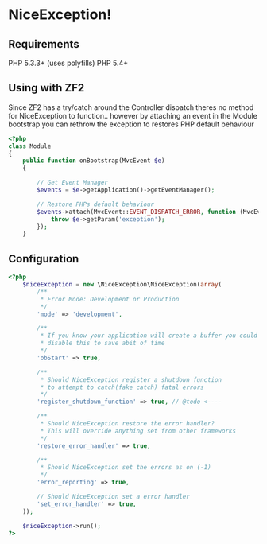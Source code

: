 NiceException!
=============

Requirements
---------------------
PHP 5.3.3+ (uses polyfills)
PHP 5.4+

Using with ZF2
---------------------
Since ZF2 has a try/catch around the Controller dispatch theres no method for NiceException
to function.. however by attaching an event in the Module bootstrap you can rethrow the
exception to restores PHP default behaviour

```php
<?php
class Module
{
	public function onBootstrap(MvcEvent $e)
	{

		// Get Event Manager
		$events = $e->getApplication()->getEventManager();

		// Restore PHPs default behaviour
		$events->attach(MvcEvent::EVENT_DISPATCH_ERROR, function (MvcEvent $e) {
			throw $e->getParam('exception');
		});
	}
```

Configuration
---------------------
```php
<?php
	$niceException = new \NiceException\NiceException(array(
		/**
		 * Error Mode: Development or Production
		 */
		'mode' => 'development',

		/**
		 * If you know your application will create a buffer you could
		 * disable this to save abit of time
		 */
		'obStart' => true,

		/**
		 * Should NiceException register a shutdown function
		 * to attempt to catch(fake catch) fatal errors
		 */
		'register_shutdown_function' => true, // @todo <----

		/**
		 * Should NiceException restore the error handler?
		 * This will override anything set from other frameworks
		 */
		'restore_error_handler' => true,

		/**
		 * Should NiceException set the errors as on (-1)
		 */
		'error_reporting' => true,

		// Should NiceException set a error handler
		'set_error_handler' => true,
	));

	$niceException->run();
?>
```